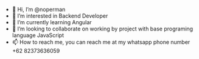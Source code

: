 - 👋 Hi, I’m @noperman
- 👀 I’m interested in Backend Developer
- 🌱 I’m currently learning Angular 
- 💞️ I’m looking to collaborate on working by project with base programing language JavaScript
- 📫 How to reach me, you can reach me at my whatsapp phone number +62 82373636059

<!---
noperman/noperman is a ✨ special ✨ repository because its `README.md` (this file) appears on your GitHub profile.
You can click the Preview link to take a look at your changes.
--->
